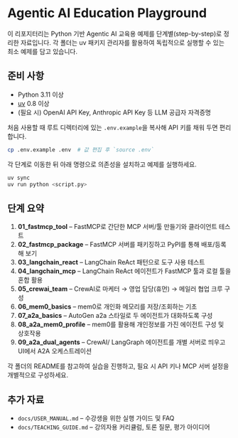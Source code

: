 # Agentic AI Education Playground

이 리포지터리는 Python 기반 Agentic AI 교육용 예제를 단계별(step-by-step)로 정리한 자료입니다. 각 폴더는 uv 패키지 관리자를 활용하여 독립적으로 실행할 수 있는 최소 예제를 담고 있습니다.

## 준비 사항
- Python 3.11 이상
- [uv](https://github.com/astral-sh/uv) 0.8 이상
- (필요 시) OpenAI API Key, Anthropic API Key 등 LLM 공급자 자격증명

처음 사용할 때 루트 디렉터리에 있는 `.env.example`을 복사해 API 키를 채워 두면 편리합니다.

```bash
cp .env.example .env  # 값 편집 후 `source .env`
```

각 단계로 이동한 뒤 아래 명령으로 의존성을 설치하고 예제를 실행하세요.

```bash
uv sync
uv run python <script.py>
```

## 단계 요약
1. **01_fastmcp_tool** – FastMCP로 간단한 MCP 서버/툴 만들기와 클라이언트 테스트
2. **02_fastmcp_package** – FastMCP 서버를 패키징하고 PyPI를 통해 배포/등록해 보기
3. **03_langchain_react** – LangChain ReAct 패턴으로 도구 사용 테스트
4. **04_langchain_mcp** – LangChain ReAct 에이전트가 FastMCP 툴과 로컬 툴을 혼합 활용
5. **05_crewai_team** – CrewAI로 마케터 → 영업 담당(휴먼) → 메일러 협업 크루 구성
6. **06_mem0_basics** – mem0로 개인화 메모리를 저장/조회하는 기초
7. **07_a2a_basics** – AutoGen a2a 스타일로 두 에이전트가 대화하도록 구성
8. **08_a2a_mem0_profile** – mem0를 활용해 개인정보를 가진 에이전트 구성 및 상호작용
9. **09_a2a_dual_agents** – CrewAI/ LangGraph 에이전트를 개별 서버로 띄우고 UI에서 A2A 오케스트레이션

각 폴더의 README를 참고하여 실습을 진행하고, 필요 시 API 키나 MCP 서버 설정을 개별적으로 구성하세요.

## 추가 자료
- `docs/USER_MANUAL.md` – 수강생을 위한 실행 가이드 및 FAQ
- `docs/TEACHING_GUIDE.md` – 강의자용 커리큘럼, 토론 질문, 평가 아이디어
